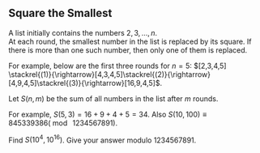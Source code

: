 ## Square the Smallest

A list initially contains the numbers  $2,3,…,n$.  
At each round, the smallest number in the list is replaced by its square. If there is more than one such number, then only one of them is replaced.

For example, below are the first three rounds for  $n=5$:
$[2,3,4,5] \stackrel{(1)}{\rightarrow}[4,3,4,5]\stackrel{(2)}{\rightarrow}[4,9,4,5]\stackrel{(3)}{\rightarrow}[16,9,4,5]$.

Let  $S(n,m)$  be the sum of all numbers in the list after  $m$  rounds.  
  
For example,  $S(5,3)=16+9+4+5=34$. Also  $S(10,100)\equiv 845339386(\bmod\ 1234567891)$.

Find  $S(10^4,10^{16})$. Give your answer modulo  $1234567891$.
